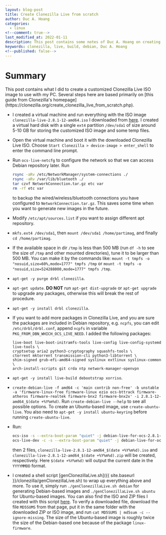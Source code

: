 ```yaml
---
layout: blog-post
title: Create Clonezilla Live from scratch
author: Duc A. Hoang
categories:
  - linux
<!--comment: true-->
last_modified_at: 2022-01-11
description: This post contains some notes of Duc A. Hoang on creating Clonezilla Live from scratch
keywords: clonezilla, live, build, debian, Duc A. Hoang
<!--published: false-->
---
```


<div class="alert alert-info" markdown="1">
<h1 class="alert-heading">Summary</h1>
This post contains what I did to create a customized Clonezilla Live ISO image to use with my PC. Several steps here are based primarily on [this guide from Clonezilla's homepage](https://clonezilla.org/create_clonezilla_live_from_scratch.php).
</div>

* I created a virtual machine and run everything with the ISO image `clonezilla-live-2.8.1-12-amd64.iso` I downloaded from [here](https://clonezilla.org/downloads/download.php). I created a virtual hard disk with a single `ext4` partition `/dev/sda1` of size around 5-10 GB for storing the customized ISO image and some temp files.

* Open the virtual machine and boot it with the downloaded Clonezilla Live ISO. Choose `Start Clonezilla > device-image > enter_shell` to enter the command line prompt.

* Run `ocs-live-netcfg` to configure the network so that we can access Debian repository later. Run 
  ```bash
  rsync -aRv /etc/NetworkManager/system-connections ./
  rsync -aRv /var/lib/bluetooth ./
  tar czvf NetworkConnection.tar.gz etc var
  rm -rf etc var
  ```
  to backup the wired/wireless/bluetooth connections you have configured to `NetworkConnection.tar.gz`. This saves some time when you want to generate new images in the future.

* Modify `/etc/apt/sources.list` if you want to assign different apt repository. 

* `mkfs.ext4 /dev/sda1`, then `mount /dev/sda1 /home/partimag`, and finally `cd /home/partimag`.

* If the available space in dir `/tmp` is less than 500 MB (run `df -h` to see the size of `/tmp` and other mounted directories), tune it to be larger than 500 MB. You can make it by the commands like: `mount -t tmpfs -o "nosuid,size=60%,mode=1777" tmpfs /tmp` or `mount -t tmpfs -o "nosuid,size=524288000,mode=1777" tmpfs /tmp`.

* `apt-get -y purge drbl clonezilla`.

* `apt-get update`. **DO NOT** run `apt-get dist-upgrade` or `apt-get upgrade` to upgrade any packages, otherwise this will break the rest of procedure.

* `apt-get -y install drbl clonezilla`.

* If you want to add more packages in Clonezilla Live, and you are sure the packages are included in Debian repository, e.g. `ncpfs`, you can edit `/etc/drbl/drbl.conf`, append `ncpfs` in variable `PKG_FROM_DBN_WHICH_OCS_LIVE_NEED`. I added the following packages:
  ```
  live-boot live-boot-initramfs-tools live-config live-config-systemd live-tools \
  cryptsetup aria2 python3-cryptography squashfs-tools \
  ctorrent mktorrent transmission-cli python3-libtorrent \
  shim-signed grub-efi-amd64-signed syslinux extlinux syslinux-common \
  arch-install-scripts git crda ntp network-manager-openvpn
  ```
 
* `apt-get -y install live-build debootstrap xorriso`.

* `create-debian-live -f amd64 -c 'main contrib non-free' -b unstable -a 'firmware-linux-free firmware-linux ezio ocs-bttrack firmware-atheros firmware-realtek firmware-bnx2 firmware-bnx2x' -i 2.8.1-12-amd64_$(date +%Y%m%d)`. Run `create-debian-live --help` to see all possible options. To create an Ubuntu-based image, use `create-ubuntu-live`. You also need to `apt-get -y install ubuntu-keyring` before running `create-ubuntu-live`.

* Run:
  ```bash
  ocs-iso -s --extra-boot-param "quiet" -j debian-live-for-ocs-2.8.1-12-amd64_$(date +%Y%m%d).iso -i 2.8.1-12-amd64_$(date +%Y%m%d)
  ocs-live-dev -c -s --extra-boot-param "quiet" -j debian-live-for-ocs-2.8.1-12-amd64_$(date +%Y%m%d).iso -i 2.8.1-12-amd64_$(date +%Y%m%d)
  ```
  then 2 files, `clonezilla-live-2.8.1-12-amd64_$(date +%Y%m%d).iso` and `clonezilla-live-2.8.1-12-amd64_$(date +%Y%m%d).zip` will be created, respectively. Here `$(date +%Y%m%d)` will output the current date in the `YYYYMMDD` format.
 
* I created a shell script [genClonezillaLive.sh]({{ site.baseurl }}/clonezilla/genClonezillaLive.sh) to wrap up everything above and more. To use it, simply run `./genClonezillaLive.sh debian` for generating Debian-based images and `./genClonezillaLive.sh ubuntu` for Ubuntu-based images. You can also find the 
ISO and ZIP files I created with this script [here](https://drive.google.com/drive/folders/1VrNDWBveWVqnb1063_ABCMKUOXpkZSPW). To verify a downloaded file, download the file `MD5SUMS` from that page, put it in the same folder with the downloaded ZIP or ISO image, and run `cat MD5SUMS | md5sum -c --ignore-missing`. The size of the Ubuntu-based image is roughly twice the size of the Debian-based one because of the package `linux-firmware`.
